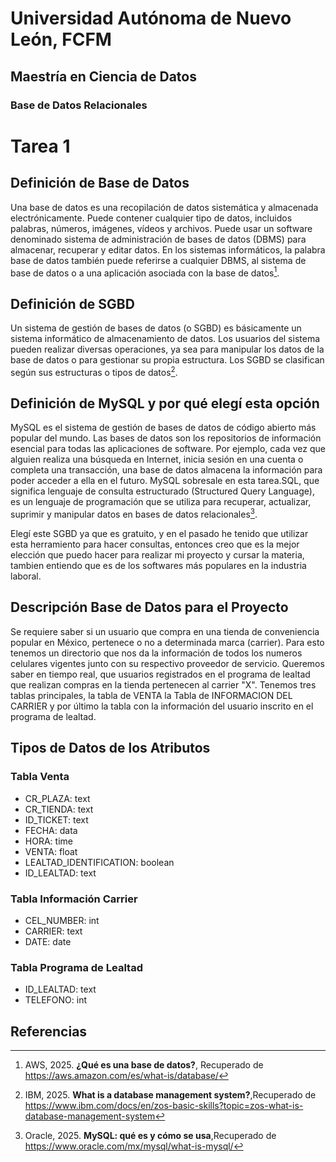 # Universidad Autónoma de Nuevo León, FCFM
## Maestría en Ciencia de Datos
### Base de Datos Relacionales

# **Tarea 1**

## Definición de Base de Datos

Una base de datos es una recopilación de datos sistemática y almacenada electrónicamente. Puede contener cualquier tipo de datos, incluidos palabras, números, imágenes, vídeos y archivos. Puede usar un software denominado sistema de administración de bases de datos (DBMS) para almacenar, recuperar y editar datos. En los sistemas informáticos, la palabra base de datos también puede referirse a cualquier DBMS, al sistema de base de datos o a una aplicación asociada con la base de datos[^1]. 

## Definición de SGBD

Un sistema de gestión de bases de datos (o SGBD) es básicamente un sistema informático de almacenamiento de datos. Los usuarios del sistema pueden realizar diversas operaciones, ya sea para manipular los datos de la base de datos o para gestionar su propia estructura. Los SGBD se clasifican según sus estructuras o tipos de datos[^2].

## Definición de MySQL y por qué elegí esta opción

MySQL es el sistema de gestión de bases de datos de código abierto más popular del mundo. Las bases de datos son los repositorios de información esencial para todas las aplicaciones de software. Por ejemplo, cada vez que alguien realiza una búsqueda en Internet, inicia sesión en una cuenta o completa una transacción, una base de datos almacena la información para poder acceder a ella en el futuro. MySQL sobresale en esta tarea.SQL, que significa lenguaje de consulta estructurado (Structured Query Language), es un lenguaje de programación que se utiliza para recuperar, actualizar, suprimir y manipular datos en bases de datos relacionales[^3].

Elegí este SGBD ya que es gratuito, y en el pasado he tenido que utilizar esta herramiento para hacer consultas, entonces creo que es la mejor elección que puedo hacer para realizar mi proyecto y cursar la materia, tambien entiendo que es de los softwares más populares en la industria laboral.


## Descripción Base de Datos para el Proyecto

Se requiere saber si un usuario que compra en una tienda de conveniencia popular en México, pertenece o no a determinada marca (carrier). Para esto tenemos un directorio que nos da la información de todos los numeros celulares vigentes junto con su respectivo proveedor de servicio.
Queremos saber en tiempo real, que usuarios registrados en el programa de lealtad que realizan compras en la tienda pertenecen al carrier "X". Tenemos tres tablas principales, la tabla de VENTA la Tabla de INFORMACION DEL CARRIER y por último la tabla con la información del usuario inscrito en el programa de lealtad.

## Tipos de Datos de los Atributos
### **Tabla Venta**
- CR_PLAZA: text
- CR_TIENDA: text
- ID_TICKET: text
- FECHA: data
- HORA: time
- VENTA: float
- LEALTAD_IDENTIFICATION: boolean
- ID_LEALTAD: text

### **Tabla Información Carrier**
- CEL_NUMBER: int
- CARRIER: text
- DATE: date

### **Tabla Programa de Lealtad**
- ID_LEALTAD: text
- TELEFONO: int


## Referencias

[^1]: AWS, 2025. **¿Qué es una base de datos?**, Recuperado de https://aws.amazon.com/es/what-is/database/
[^2]: IBM, 2025. **What is a database management system?**,Recuperado de https://www.ibm.com/docs/en/zos-basic-skills?topic=zos-what-is-database-management-system
[^3]: Oracle, 2025. **MySQL: qué es y cómo se usa**,Recuperado de https://www.oracle.com/mx/mysql/what-is-mysql/